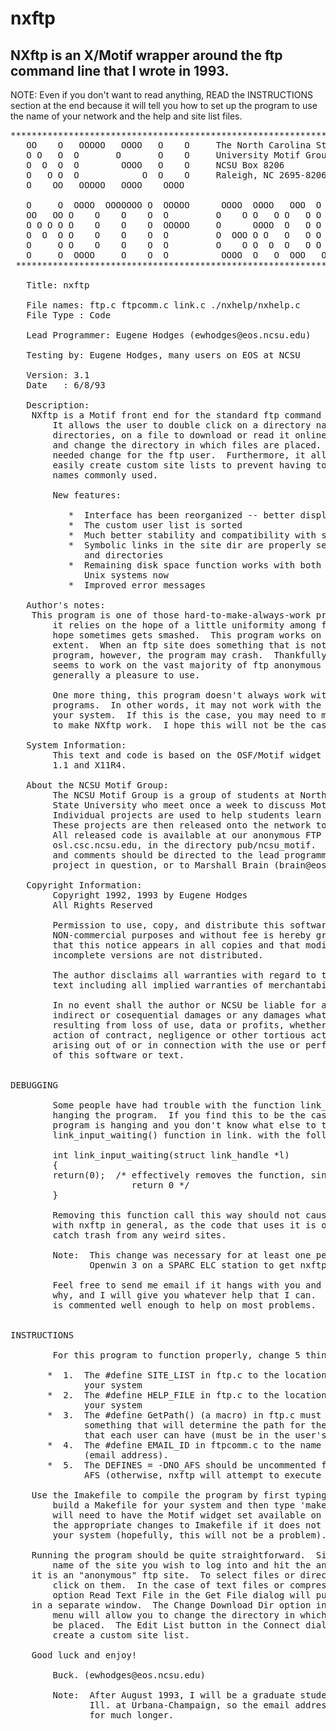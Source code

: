 # nxftp
NXftp is an X/Motif wrapper around the ftp command line that I wrote in 1993.
----


NOTE:  Even if you don't want to read anything, READ the INSTRUCTIONS
       section at the end because it will tell you how to set up the 
       program to use the name of your network and the help and site
       list files.

<pre>
**********************************************************************
   OO    O   OOOOO   OOOO   O    O     The North Carolina State
   O O   O  O       O       O    O     University Motif Group
   O  O  O  O        OOOO   O    O     NCSU Box 8206
   O   O O  O            O  O    O     Raleigh, NC 2695-8206
   O    OO   OOOOO   OOOO    OOOO

   O     O  OOOO  OOOOOOO O  OOOOO      OOOO  OOOO   OOO  O    O OOOO
   OO   OO O    O    O    O  O         O    O O   O O   O O    O O   O
   O O O O O    O    O    O  OOOOO     O      OOOO  O   O O    O OOOO
   O  O  O O    O    O    O  O         O  OOO O O   O   O O    O O
   O     O O    O    O    O  O         O    O O  O  O   O O    O O
   O     O  OOOO     O    O  O          OOOO  O   O  OOO   OOOO  O
 **********************************************************************

   Title: nxftp

   File names: ftp.c ftpcomm.c link.c ./nxhelp/nxhelp.c
   File Type : Code

   Lead Programmer: Eugene Hodges (ewhodges@eos.ncsu.edu)

   Testing by: Eugene Hodges, many users on EOS at NCSU

   Version: 3.1
   Date   : 6/8/93

   Description:
	NXftp is a Motif front end for the standard ftp command in Unix. 
        It allows the user to double click on a directory name to change
        directories, on a file to download or read it online if it is text,
        and change the directory in which files are placed.  This is a much
        needed change for the ftp user.  Furthermore, it allows the user to 
        easily create custom site lists to prevent having to re-enter the site
        names commonly used.

        New features:

           *  Interface has been reorganized -- better display of info!!
           *  The custom user list is sorted
           *  Much better stability and compatibility with sites
           *  Symbolic links in the site dir are properly separated into files
              and directories
           *  Remaining disk space function works with both AFS and non-AFS
              Unix systems now
           *  Improved error messages

   Author's notes:
	This program is one of those hard-to-make-always-work programs since
        it relies on the hope of a little uniformity among ftp sites.  This
        hope sometimes gets smashed.  This program works on EOS to a great
        extent.  When an ftp site does something that is not known to the 
        program, however, the program may crash.  Thankfully, the program 
        seems to work on the vast majority of ftp anonymous sites and is 
        generally a pleasure to use.

        One more thing, this program doesn't always work with all ftp 
        programs.  In other words, it may not work with the ftp program on
        your system.  If this is the case, you may need to modify the code
        to make NXftp work.  I hope this will not be the case, though.

   System Information:
        This text and code is based on the OSF/Motif widget set version
        1.1 and X11R4.

   About the NCSU Motif Group:
        The NCSU Motif Group is a group of students at North Carolina
        State University who meet once a week to discuss Motif programming.
        Individual projects are used to help students learn Motif.
        These projects are then released onto the network to help others.
        All released code is available at our anonymous FTP site:
        osl.csc.ncsu.edu, in the directory pub/ncsu_motif.  Questions
        and comments should be directed to the lead programmer for the
        project in question, or to Marshall Brain (brain@eos.ncsu.edu).

   Copyright Information:
        Copyright 1992, 1993 by Eugene Hodges
        All Rights Reserved

        Permission to use, copy, and distribute this software and text for
        NON-commercial purposes and without fee is hereby granted, provided
        that this notice appears in all copies and that modified or
        incomplete versions are not distributed.

        The author disclaims all warranties with regard to the software or
        text including all implied warranties of merchantability and fitness.

        In no event shall the author or NCSU be liable for any special,
        indirect or cosequential damages or any damages whatsoever
        resulting from loss of use, data or profits, whether in an
        action of contract, negligence or other tortious action,
        arising out of or in connection with the use or performance
        of this software or text.


DEBUGGING

        Some people have had trouble with the function link_input_waiting()
        hanging the program.  If you find this to be the case (or if the
        program is hanging and you don't know what else to try), replace the
        link_input_waiting() function in link. with the following:

        int link_input_waiting(struct link_handle *l)
        {
        return(0);  /* effectively removes the function, since it will always
                       return 0 */
        }

        Removing this function call this way should not cause any problems
        with nxftp in general, as the code that uses it is only there to try
        catch trash from any weird sites.

        Note:  This change was necessary for at least one person using 
               Openwin 3 on a SPARC ELC station to get nxftp to work.

        Feel free to send me email if it hangs with you and you don't know
        why, and I will give you whatever help that I can.  Hopefully the code
        is commented well enough to help on most problems.


INSTRUCTIONS

        For this program to function properly, change 5 things:

       *  1.  The #define SITE_LIST in ftp.c to the location it will have on
              your system
       *  2.  The #define HELP_FILE in ftp.c to the location it will have on
              your system
       *  3.  The #define GetPath() (a macro) in ftp.c must be changed to 
              something that will determine the path for the custom site list
              that each user can have (must be in the user's directory).
       *  4.  The #define EMAIL_ID in ftpcomm.c to the name of your system 
              (email address).
       *  5.  The DEFINES = -DNO_AFS should be uncommented for systems without
              AFS (otherwise, nxftp will attempt to execute "fs lq").

	Use the Imakefile to compile the program by first typing 'xmkmf' to
        build a Makefile for your system and then type 'make' to compile.  You
        will need to have the Motif widget set available on your system.  Make
        the appropriate changes to Imakefile if it does not accurately reflect
        your system (hopefully, this will not be a problem).

	Running the program should be quite straightforward.  Simply enter the
        name of the site you wish to log into and hit the anonymous button if 
	it is an "anonymous" ftp site.  To select files or directories, double 
        click on them.  In the case of text files or compressed text files, the
        option Read Text File in the Get File dialog will pull up the text file
	in a separate window.  The Change Download Dir option in the Control
        menu will allow you to change the directory in which files received will
        be placed.  The Edit List button in the Connect dialog allows you to
        create a custom site list.

	Good luck and enjoy!

        Buck. (ewhodges@eos.ncsu.edu)

        Note:  After August 1993, I will be a graduate student at Univ. of
               Ill. at Urbana-Champaign, so the email address is not valid
               for much longer.
</pre>

